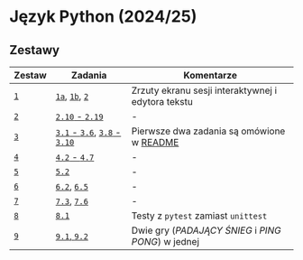 # Język Python (2024/25)

## Zestawy

|   Zestaw |                                     Zadania |                                         Komentarze |
| -------- | ------------------------------------------- | -------------------------------------------------- |
| [`1`][1] |      [`1a`][1.1a], [`1b`][1.1b], [`2`][1.2] | Zrzuty ekranu sesji interaktywnej i edytora tekstu |
| [`2`][2] |                      [`2.10` - `2.19`][2.*] |                                                  - |
| [`3`][3] | [`3.1` - `3.6`][3.*], [`3.8` - `3.10`][3.*] |     Pierwsze dwa zadania są omówione w [README][3] |
| [`4`][4] |                        [`4.2` - `4.7`][4.*] |                                                  - |
| [`5`][5] |                                [`5.2`][5.2] |                                                  - |
| [`6`][6] |                  [`6.2`][6.2], [`6.5`][6.5] |                                                  - |
| [`7`][7] |                  [`7.3`][7.3], [`7.6`][7.6] |                                                  - |
| [`8`][8] |                                [`8.1`][8.1] |                Testy z `pytest` zamiast `unittest` |
| [`9`][9] |                         [`9.1`, `9.2`][9.*] | Dwie gry (*PADAJĄCY ŚNIEG* i *PING PONG*) w jednej |

[1]: ./01/README.md
[1.1a]: ./01/1a.png
[1.1b]: ./01/1b.png
[1.2]: ./01/2.png

[2]: ./02/README.md
[2.*]: ./02/main.py

[3]: ./03/README.md
[3.*]: ./03/main.py

[4]: ./04/README.md
[4.*]: ./04/main.py

[5]: ./05/README.md
[5.2]: ./05/fracs.py

[6]: ./06/README.md
[6.2]: ./06/points.py
[6.5]: ./06/fracs.py

[7]: ./07/README.md
[7.3]: ./07/rectangles.py
[7.6]: ./07/iter.py

[8]: ./08/README.md
[8.1]: ./08/rectangles.py

[9]: ./09/README.md
[9.*]: ./09/game.py
